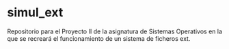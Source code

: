 # simul_ext
Repositorio para el Proyecto II de la asignatura de Sistemas Operativos en la que se recreará el funcionamiento de un sistema de ficheros ext.
